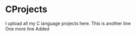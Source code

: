 # CProjects
I upload all my C language projects here.
This is another line
<br>
One more line Added
